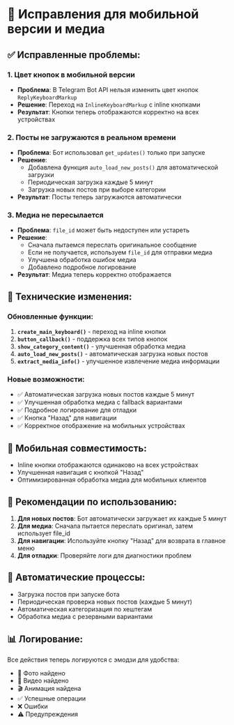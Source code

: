 # 🚀 Исправления для мобильной версии и медиа

## ✅ Исправленные проблемы:

### 1. **Цвет кнопок в мобильной версии**
- **Проблема**: В Telegram Bot API нельзя изменить цвет кнопок `ReplyKeyboardMarkup`
- **Решение**: Переход на `InlineKeyboardMarkup` с inline кнопками
- **Результат**: Кнопки теперь отображаются корректно на всех устройствах

### 2. **Посты не загружаются в реальном времени**
- **Проблема**: Бот использовал `get_updates()` только при запуске
- **Решение**: 
  - Добавлена функция `auto_load_new_posts()` для автоматической загрузки
  - Периодическая загрузка каждые 5 минут
  - Загрузка новых постов при выборе категории
- **Результат**: Посты теперь загружаются автоматически

### 3. **Медиа не пересылается**
- **Проблема**: `file_id` может быть недоступен или устареть
- **Решение**:
  - Сначала пытаемся переслать оригинальное сообщение
  - Если не получается, используем `file_id` для отправки медиа
  - Улучшена обработка ошибок медиа
  - Добавлено подробное логирование
- **Результат**: Медиа теперь корректно отображается

## 🔧 Технические изменения:

### Обновленные функции:
1. **`create_main_keyboard()`** - переход на inline кнопки
2. **`button_callback()`** - поддержка всех типов кнопок
3. **`show_category_content()`** - улучшенная обработка медиа
4. **`auto_load_new_posts()`** - автоматическая загрузка новых постов
5. **`extract_media_info()`** - улучшенное извлечение медиа информации

### Новые возможности:
- ✅ Автоматическая загрузка новых постов каждые 5 минут
- ✅ Улучшенная обработка медиа с fallback вариантами
- ✅ Подробное логирование для отладки
- ✅ Кнопка "Назад" для навигации
- ✅ Корректное отображение на мобильных устройствах

## 📱 Мобильная совместимость:
- Inline кнопки отображаются одинаково на всех устройствах
- Улучшенная навигация с кнопкой "Назад"
- Оптимизированная обработка медиа для мобильных клиентов

## 🎯 Рекомендации по использованию:
1. **Для новых постов**: Бот автоматически загружает их каждые 5 минут
2. **Для медиа**: Сначала пытается переслать оригинал, затем использует file_id
3. **Для навигации**: Используйте кнопку "Назад" для возврата в главное меню
4. **Для отладки**: Проверяйте логи для диагностики проблем

## 🔄 Автоматические процессы:
- Загрузка постов при запуске бота
- Периодическая проверка новых постов (каждые 5 минут)
- Автоматическая категоризация по хештегам
- Обработка медиа с резервными вариантами

## 📊 Логирование:
Все действия теперь логируются с эмодзи для удобства:
- 📸 Фото найдено
- 🎥 Видео найдено
- 🎬 Анимация найдена
- ✅ Успешные операции
- ❌ Ошибки
- ⚠️ Предупреждения 
